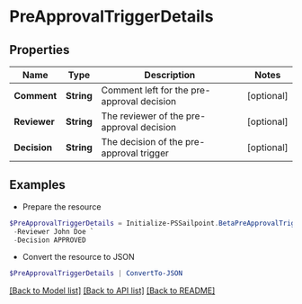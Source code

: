 # PreApprovalTriggerDetails
## Properties

Name | Type | Description | Notes
------------ | ------------- | ------------- | -------------
**Comment** | **String** | Comment left for the pre-approval decision | [optional] 
**Reviewer** | **String** | The reviewer of the pre-approval decision | [optional] 
**Decision** | **String** | The decision of the pre-approval trigger | [optional] 

## Examples

- Prepare the resource
```powershell
$PreApprovalTriggerDetails = Initialize-PSSailpoint.BetaPreApprovalTriggerDetails  -Comment Access is Approved `
 -Reviewer John Doe `
 -Decision APPROVED
```

- Convert the resource to JSON
```powershell
$PreApprovalTriggerDetails | ConvertTo-JSON
```

[[Back to Model list]](../README.md#documentation-for-models) [[Back to API list]](../README.md#documentation-for-api-endpoints) [[Back to README]](../README.md)

